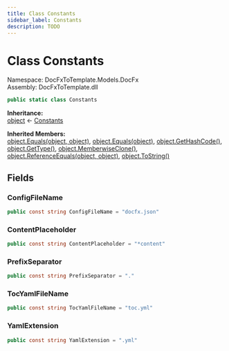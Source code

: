```yaml
---
title: Class Constants
sidebar_label: Constants
description: TODO
---
```


# Class Constants
Namespace: DocFxToTemplate.Models.DocFx   
Assembly: DocFxToTemplate.dll
    
   

```csharp title="T:\Projekty\DocFxToTemplate\src\DocFxToTemplate\Models\DocFx\Constants.cs#7" 
public static class Constants
```

**Inheritance:**   
[object](https://learn.microsoft.com/dotnet/api/system.object) &lt;- 
[Constants](../DocFxToTemplate.Models.DocFx/Constants)   

**Inherited Members:**   
[object.Equals(object, object)](https://learn.microsoft.com/dotnet/api/system.object.equals#system-object-equals(system-object-system-object)), [object.Equals(object)](https://learn.microsoft.com/dotnet/api/system.object.equals#system-object-equals(system-object)), [object.GetHashCode()](https://learn.microsoft.com/dotnet/api/system.object.gethashcode), [object.GetType()](https://learn.microsoft.com/dotnet/api/system.object.gettype), [object.MemberwiseClone()](https://learn.microsoft.com/dotnet/api/system.object.memberwiseclone), [object.ReferenceEquals(object, object)](https://learn.microsoft.com/dotnet/api/system.object.referenceequals), [object.ToString()](https://learn.microsoft.com/dotnet/api/system.object.tostring)   

   

   

## Fields
### ConfigFileName
   
```csharp title="T:\Projekty\DocFxToTemplate\src\DocFxToTemplate\Models\DocFx\Constants.cs#9"
public const string ConfigFileName = "docfx.json"
```
### ContentPlaceholder
   
```csharp title="T:\Projekty\DocFxToTemplate\src\DocFxToTemplate\Models\DocFx\Constants.cs#11"
public const string ContentPlaceholder = "*content"
```
### PrefixSeparator
   
```csharp title="T:\Projekty\DocFxToTemplate\src\DocFxToTemplate\Models\DocFx\Constants.cs#12"
public const string PrefixSeparator = "."
```
### TocYamlFileName
   
```csharp title="T:\Projekty\DocFxToTemplate\src\DocFxToTemplate\Models\DocFx\Constants.cs#13"
public const string TocYamlFileName = "toc.yml"
```
### YamlExtension
   
```csharp title="T:\Projekty\DocFxToTemplate\src\DocFxToTemplate\Models\DocFx\Constants.cs#10"
public const string YamlExtension = ".yml"
```
   

   

   

   

   
